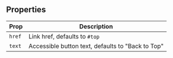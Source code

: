 ## Properties

| Prop | Description |
| --- | --- |
| `href` | Link href, defaults to `#top` |
| `text` | Accessible button text, defaults to "Back to Top" |